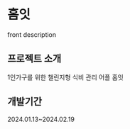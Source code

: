 # 홈잇
front description
## 프로젝트 소개
1인가구를 위한 챌린지형 식비 관리 어플 홈잇
<br>
## 개발기간
2024.01.13~2024.02.19
<br>
